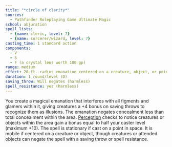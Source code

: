 ```yaml
---
title: "*circle of clarity*"
sources:
  - Pathfinder Roleplaying Game Ultimate Magic
school: abjuration
spell_lists:
  - {name: cleric, level: 7}
  - {name: sorcerer/wizard, level: 7}
casting_time: 1 standard action
components:
  - V
  - S
  - F (a crystal lens worth 100 gp)
range: medium
effect: 20-ft.-radius emanation centered on a creature, object, or point in space
duration: 1 round/level (D)
saving_throw: Will negates (harmless)
spell_resistance: yes (harmless)
---
```


You create a magical emanation that interferes with all figments and glamers within it, giving creatures a +4 bonus on saving throws to recognize them as illusions. The emanation negates concealment less than total concealment within the area. [Perception](/skills/perception/) checks to notice creatures or objects within the area gain a bonus equal to half your caster level (maximum +10). The spell is stationary if cast on a point in space. It is mobile if centered on a creature or object, though creatures or attended objects can negate the spell with a saving throw or spell resistance.

